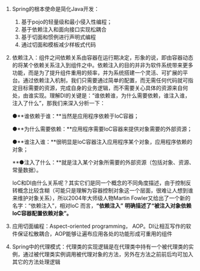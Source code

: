 1. Spring的根本使命是简化Java开发：

   1. 基于pojo的轻量级和最小侵入性编程；
   2. 基于依赖注入和面向接口实现松耦合
   3. 基于切面和惯例进行声明式编程
   4. 通过切面和模板减少样板式代码

2. 依赖注入：组件之间依赖关系由容器在运行期决定，形象的说，即由容器动态的将某个依赖关系注入到组件之中。依赖注入的目的并非为软件系统带来更多功能，而是为了提升组件重用的频率，并为系统搭建一个灵活、可扩展的平台。通过依赖注入机制，我们只需要通过简单的配置，而无需任何代码就可指定目标需要的资源，完成自身的业务逻辑，而不需要关心具体的资源来自何处，由谁实现。理解DI的关键是：“谁依赖谁，为什么需要依赖，谁注入谁，注入了什么”，那我们来深入分析一下：

   ●**谁依赖于谁：**当然是应用程序依赖于IoC容器；

   ●**为什么需要依赖：**应用程序需要IoC容器来提供对象需要的外部资源；

   ●**谁注入谁：**很明显是IoC容器注入应用程序某个对象，应用程序依赖的对象；

   **●注入了什么：**就是注入某个对象所需要的外部资源（包括对象、资源、常量数据）。

    

   IoC和DI由什么关系呢？其实它们是同一个概念的不同角度描述，由于控制反转概念比较含糊（可能只是理解为容器控制对象这一个层面，很难让人想到谁来维护对象关系），所以2004年大师级人物Martin Fowler又给出了一个新的名字：“依赖注入”，相对IoC 而言，**“依赖注入”**  **明确描述了“被注入对象依赖IoC容器配置依赖对象”。**

3. 应用切面编程：Aspect-oriented programming， AOP。DI让相互写作的软件保证松散耦合，AOP能够让遍布应用各处的功能形成可重用的组件

4. Spring中的代理模式：代理类的实现逻辑是在代理类中持有一个被代理类的实例，通过被代理类实例调用被代理对象的方法，另外在方法之前前后均可加入其它的方法处理逻辑